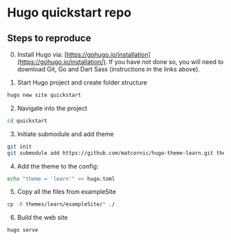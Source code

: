 # Hugo quickstart repo

## Steps to reproduce

0. Install Hugo via: [https://gohugo.io/installation](https://gohugo.io/installation/).  If you have not done so, you will need to download Git, Go and Dart Sass (instructions in the links above).

1. Start Hugo project and create folder structure

```bash
hugo new site quickstart
```

2. Navigate into the project

```bash
cd quickstart
```

3. Initiate submodule and add theme

```bash
git init
git submodule add https://github.com/matcornic/hugo-theme-learn.git themes/learn
```

4. Add the theme to the config:

```bash
echo "theme = 'learn'" >> hugo.toml
```

5. Copy all the files from exampleSite

```bash
cp -R themes/learn/exampleSite/* ./
```

6. Build the web site

```bash
hugo serve
```
